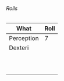 
###### Rolls
| What       | Roll |
| ---------- | ---- |
| Perception | 7    |
| Dexteri    |      |
|            |      |
|            |      |
|            |      |
|            |      |
|            |      |
|            |      |
|            |      |
|            |      |
|            |      |
|            |      |
